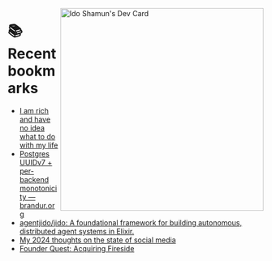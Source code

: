 <a href="https://app.daily.dev/idoshamun"><img src="https://api.daily.dev/devcards/v2/28849d86070e4c099c877ab6837c61f0.png?type=default&r=auy" align="right" width="400" alt="Ido Shamun's Dev Card"/></a>

# 📚 Recent bookmarks
<!-- BOOKMARKS:START -->
- [I am rich and have no idea what to do with my life](https://app.daily.dev/posts/q7jtyCdbf?utm_source=rss&utm_medium=bookmarks&utm_campaign=28849d86070e4c099c877ab6837c61f0)
- [Postgres UUIDv7 + per-backend monotonicity — brandur.org](https://app.daily.dev/posts/Pw98W186v?utm_source=rss&utm_medium=bookmarks&utm_campaign=28849d86070e4c099c877ab6837c61f0)
- [agentjido/jido: A foundational framework for building autonomous, distributed agent systems in Elixir.](https://app.daily.dev/posts/OKUZTcBDI?utm_source=rss&utm_medium=bookmarks&utm_campaign=28849d86070e4c099c877ab6837c61f0)
- [My 2024 thoughts on the state of social media](https://app.daily.dev/posts/q2fdsSvp4?utm_source=rss&utm_medium=bookmarks&utm_campaign=28849d86070e4c099c877ab6837c61f0)
- [Founder Quest: Acquiring Fireside](https://app.daily.dev/posts/xZ5hOsFIt?utm_source=rss&utm_medium=bookmarks&utm_campaign=28849d86070e4c099c877ab6837c61f0)
<!-- BOOKMARKS:END -->
